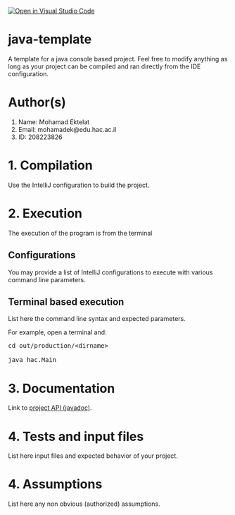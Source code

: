 [![Open in Visual Studio Code](https://classroom.github.com/assets/open-in-vscode-f059dc9a6f8d3a56e377f745f24479a46679e63a5d9fe6f495e02850cd0d8118.svg)](https://classroom.github.com/online_ide?assignment_repo_id=7275182&assignment_repo_type=AssignmentRepo)
# java-template 
A template for a java console based project. Feel free to modify anything as long as your project can be compiled and ran directly from the IDE configuration.
<h1>Author(s)</h1>
<ol>
<li>Name: Mohamad Ektelat</li>
<li>Email: mohamadek@edu.hac.ac.il</li>
<li>ID: 208223826</li>
</ol>

<h1>1. Compilation</h1>
<p>Use the IntelliJ configuration to build the project.</p>

<h1>2. Execution</h1>
<p>The execution of the program is from the terminal</p>
<h2>Configurations</h2>
<p>You may provide a list of IntelliJ configurations to execute with various command line parameters.</p>
<h2>Terminal based execution</h2>
<p>List here the command line syntax and expected parameters.</p>
<p>For example, open a terminal and:</p>
<pre>
cd out/production/&lt;dirname&gt;<br/>
java hac.Main
</pre>
<h1>3. Documentation</h1>
<p>Link to <a href="http://localhost:63342/ex1-java-neviim-mohamadektelat/ex1-java-template/doc/hac/package-summary.html?_ijt=a2pj00v7kqcr35ibhaikerqtv6&_ij_reload=RELOAD_ON_SAVE">project API (javadoc)</a>.</p>
<h1>4. Tests and input files</h1>
<p>
List here input files and expected behavior of your project.
</p>
<h1>4. Assumptions</h1>
<p>
  List here any non obvious (authorized) assumptions.
</p>